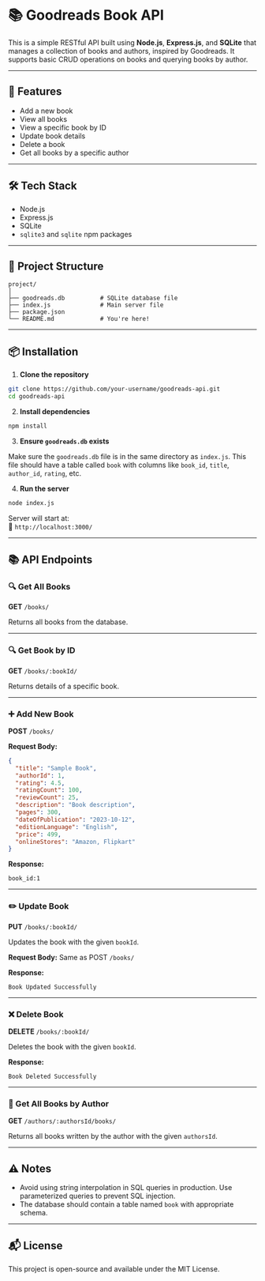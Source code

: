# 📚 Goodreads Book API

This is a simple RESTful API built using **Node.js**, **Express.js**, and **SQLite** that manages a collection of books and authors, inspired by Goodreads. It supports basic CRUD operations on books and querying books by author.

---

## 🚀 Features

- Add a new book
- View all books
- View a specific book by ID
- Update book details
- Delete a book
- Get all books by a specific author

---

## 🛠️ Tech Stack

- Node.js
- Express.js
- SQLite
- `sqlite3` and `sqlite` npm packages

---

## 📁 Project Structure

```
project/
│
├── goodreads.db          # SQLite database file
├── index.js              # Main server file
├── package.json
└── README.md             # You're here!
```

---

## 📦 Installation

1. **Clone the repository**

```bash
git clone https://github.com/your-username/goodreads-api.git
cd goodreads-api
```

2. **Install dependencies**

```bash
npm install
```

3. **Ensure `goodreads.db` exists**

Make sure the `goodreads.db` file is in the same directory as `index.js`. This file should have a table called `book` with columns like `book_id`, `title`, `author_id`, `rating`, etc.

4. **Run the server**

```bash
node index.js
```

Server will start at:  
📍 `http://localhost:3000/`

---

## 📚 API Endpoints

### 🔍 Get All Books

**GET** `/books/`

Returns all books from the database.

---

### 🔍 Get Book by ID

**GET** `/books/:bookId/`

Returns details of a specific book.

---

### ➕ Add New Book

**POST** `/books/`

**Request Body:**

```json
{
  "title": "Sample Book",
  "authorId": 1,
  "rating": 4.5,
  "ratingCount": 100,
  "reviewCount": 25,
  "description": "Book description",
  "pages": 300,
  "dateOfPublication": "2023-10-12",
  "editionLanguage": "English",
  "price": 499,
  "onlineStores": "Amazon, Flipkart"
}
```

**Response:**

```
book_id:1
```

---

### ✏️ Update Book

**PUT** `/books/:bookId/`

Updates the book with the given `bookId`.

**Request Body:** Same as POST `/books/`

**Response:**

```
Book Updated Successfully
```

---

### ❌ Delete Book

**DELETE** `/books/:bookId/`

Deletes the book with the given `bookId`.

**Response:**

```
Book Deleted Successfully
```

---

### 👤 Get All Books by Author

**GET** `/authors/:authorsId/books/`

Returns all books written by the author with the given `authorsId`.

---

## ⚠️ Notes

- Avoid using string interpolation in SQL queries in production. Use parameterized queries to prevent SQL injection.
- The database should contain a table named `book` with appropriate schema.

---

## 📬 License

This project is open-source and available under the MIT License.

